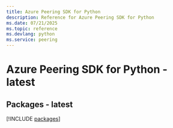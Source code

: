 ```yaml
---
title: Azure Peering SDK for Python
description: Reference for Azure Peering SDK for Python
ms.date: 07/21/2025
ms.topic: reference
ms.devlang: python
ms.service: peering
---
```

# Azure Peering SDK for Python - latest
## Packages - latest
[!INCLUDE [packages](peering-index.md)]